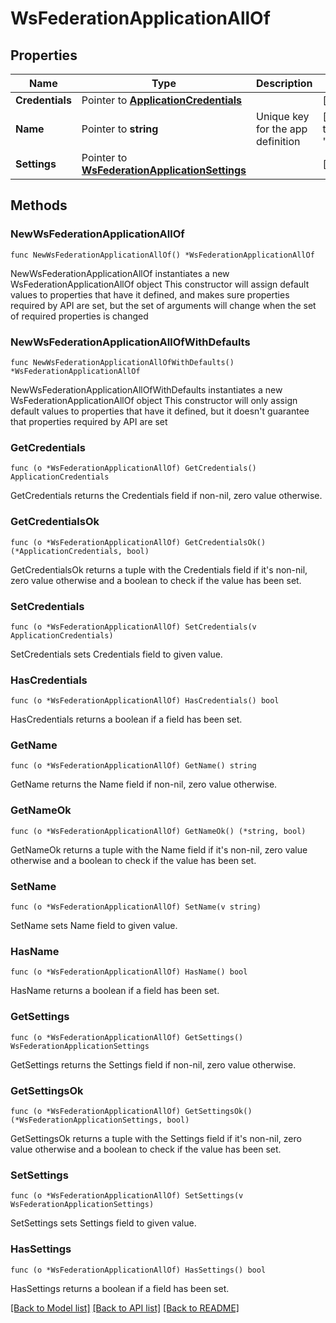 # WsFederationApplicationAllOf

## Properties

Name | Type | Description | Notes
------------ | ------------- | ------------- | -------------
**Credentials** | Pointer to [**ApplicationCredentials**](ApplicationCredentials.md) |  | [optional] 
**Name** | Pointer to **string** | Unique key for the app definition | [optional] [default to "template_wsfed"]
**Settings** | Pointer to [**WsFederationApplicationSettings**](WsFederationApplicationSettings.md) |  | [optional] 

## Methods

### NewWsFederationApplicationAllOf

`func NewWsFederationApplicationAllOf() *WsFederationApplicationAllOf`

NewWsFederationApplicationAllOf instantiates a new WsFederationApplicationAllOf object
This constructor will assign default values to properties that have it defined,
and makes sure properties required by API are set, but the set of arguments
will change when the set of required properties is changed

### NewWsFederationApplicationAllOfWithDefaults

`func NewWsFederationApplicationAllOfWithDefaults() *WsFederationApplicationAllOf`

NewWsFederationApplicationAllOfWithDefaults instantiates a new WsFederationApplicationAllOf object
This constructor will only assign default values to properties that have it defined,
but it doesn't guarantee that properties required by API are set

### GetCredentials

`func (o *WsFederationApplicationAllOf) GetCredentials() ApplicationCredentials`

GetCredentials returns the Credentials field if non-nil, zero value otherwise.

### GetCredentialsOk

`func (o *WsFederationApplicationAllOf) GetCredentialsOk() (*ApplicationCredentials, bool)`

GetCredentialsOk returns a tuple with the Credentials field if it's non-nil, zero value otherwise
and a boolean to check if the value has been set.

### SetCredentials

`func (o *WsFederationApplicationAllOf) SetCredentials(v ApplicationCredentials)`

SetCredentials sets Credentials field to given value.

### HasCredentials

`func (o *WsFederationApplicationAllOf) HasCredentials() bool`

HasCredentials returns a boolean if a field has been set.

### GetName

`func (o *WsFederationApplicationAllOf) GetName() string`

GetName returns the Name field if non-nil, zero value otherwise.

### GetNameOk

`func (o *WsFederationApplicationAllOf) GetNameOk() (*string, bool)`

GetNameOk returns a tuple with the Name field if it's non-nil, zero value otherwise
and a boolean to check if the value has been set.

### SetName

`func (o *WsFederationApplicationAllOf) SetName(v string)`

SetName sets Name field to given value.

### HasName

`func (o *WsFederationApplicationAllOf) HasName() bool`

HasName returns a boolean if a field has been set.

### GetSettings

`func (o *WsFederationApplicationAllOf) GetSettings() WsFederationApplicationSettings`

GetSettings returns the Settings field if non-nil, zero value otherwise.

### GetSettingsOk

`func (o *WsFederationApplicationAllOf) GetSettingsOk() (*WsFederationApplicationSettings, bool)`

GetSettingsOk returns a tuple with the Settings field if it's non-nil, zero value otherwise
and a boolean to check if the value has been set.

### SetSettings

`func (o *WsFederationApplicationAllOf) SetSettings(v WsFederationApplicationSettings)`

SetSettings sets Settings field to given value.

### HasSettings

`func (o *WsFederationApplicationAllOf) HasSettings() bool`

HasSettings returns a boolean if a field has been set.


[[Back to Model list]](../README.md#documentation-for-models) [[Back to API list]](../README.md#documentation-for-api-endpoints) [[Back to README]](../README.md)


